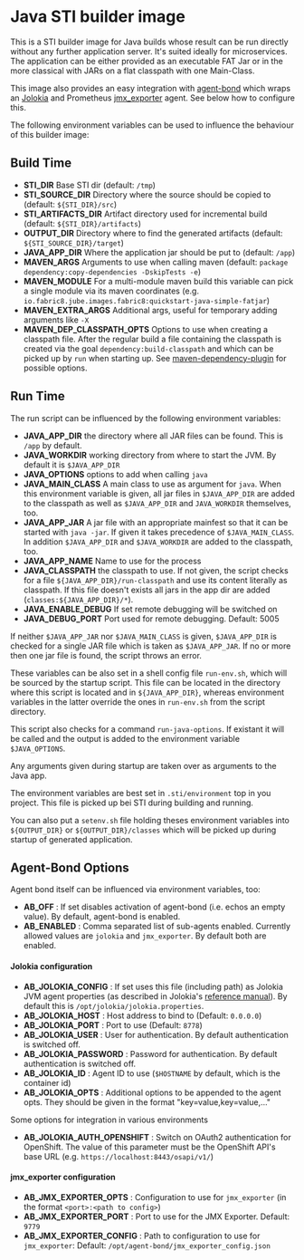 # Java STI builder image

This is a STI builder image for Java builds whose result can be run
directly without any further application server. It's suited ideally
for microservices. The application can be either provided as an
executable FAT Jar or in the more classical with JARs on a flat
classpath with one Main-Class.

This image also provides an easy integration with [agent-bond][1]
which wraps an [Jolokia][2] and Prometheus [jmx_exporter][3]
agent. See below how to configure this.

The following environment variables can be used to influence the
behaviour of this builder image:

## Build Time

* **STI_DIR** Base STI dir (default: `/tmp`)
* **STI_SOURCE_DIR** Directory where the source should be copied to (default: `${STI_DIR}/src`)
* **STI_ARTIFACTS_DIR** Artifact directory used for incremental build (default: `${STI_DIR}/artifacts`)
* **OUTPUT_DIR** Directory where to find the generated artifacts (default: `${STI_SOURCE_DIR}/target`)
* **JAVA_APP_DIR** Where the application jar should be put to (default: `/app`)
* **MAVEN_ARGS** Arguments to use when calling maven (default: `package dependency:copy-dependencies -DskipTests -e`)
* **MAVEN_MODULE** For a multi-module maven build this variable can pick a single module via its maven coordinates 
  (e.g. `io.fabric8.jube.images.fabric8:quickstart-java-simple-fatjar`)
* **MAVEN_EXTRA_ARGS** Additional args, useful for temporary adding arguments like `-X`
* **MAVEN_DEP_CLASSPATH_OPTS** Options to use when creating a classpath file. After the regular build a file containing 
  the classpath is created via the goal `dependency:build-classpath` and which can be picked up by `run` when starting up.
  See [maven-dependency-plugin](https://maven.apache.org/plugins/maven-dependency-plugin/build-classpath-mojo.html) 
  for possible options.

## Run Time

The run script can be influenced by the following environment variables:

* **JAVA_APP_DIR** the directory where all JAR files can be
  found. This is `/app` by default.
* **JAVA_WORKDIR** working directory from where to start the JVM. By
  default it is `$JAVA_APP_DIR`
* **JAVA_OPTIONS** options to add when calling `java`
* **JAVA_MAIN_CLASS** A main class to use as argument for `java`. When
  this environment variable is given, all jar files in `$JAVA_APP_DIR`
  are added to the classpath as well as `$JAVA_APP_DIR` and
  `JAVA_WORKDIR` themselves, too.
* **JAVA_APP_JAR** A jar file with an appropriate mainfest so that it
  can be started with `java -jar`. If given it takes precedence of
  `$JAVA_MAIN_CLASS`. In addition `$JAVA_APP_DIR` and `$JAVA_WORKDIR`
  are added to the classpath, too. 
* **JAVA_APP_NAME** Name to use for the process
* **JAVA_CLASSPATH** the classpath to use. If not given, the script checks 
  for a file `${JAVA_APP_DIR}/run-classpath` and use its content literally 
  as classpath. If this file doesn't exists all jars in the app dir are 
  added (`classes:${JAVA_APP_DIR}/*`). 
* **JAVA_ENABLE_DEBUG** If set remote debugging will be switched on
* **JAVA_DEBUG_PORT** Port used for remote debugging. Default: 5005


If neither `$JAVA_APP_JAR` nor `$JAVA_MAIN_CLASS` is given,
`$JAVA_APP_DIR` is checked for a single JAR file which is taken as
`$JAVA_APP_JAR`. If no or more then one jar file is found, the script
throws an error. 

These variables can be also set in a
shell config file `run-env.sh`, which will be sourced by 
the startup script. This file can be located in the directory where 
this script is located and in `${JAVA_APP_DIR}`, whereas environment 
variables in the latter override the ones in `run-env.sh` from the script 
directory.

This script also checks for a command `run-java-options`. If existant it will be
called and the output is added to the environment variable `$JAVA_OPTIONS`.

Any arguments given during startup are taken over as arguments to the
Java app. 

The environment variables are best set in `.sti/environment` top in
you project. This file is picked up bei STI during building and running.  

You can also put a `setenv.sh` file holding theses environment variables into `${OUTPUT_DIR}` or
`${OUTPUT_DIR}/classes` which will be picked up during startup of generated application.  

## Agent-Bond Options

Agent bond itself can be influenced via environment variables, too: 

* **AB_OFF** : If set disables activation of agent-bond (i.e. echos an empty value). By default, agent-bond is enabled.
* **AB_ENABLED** : Comma separated list of sub-agents enabled. Currently allowed values are `jolokia` and `jmx_exporter`. 
  By default both are enabled.


#### Jolokia configuration

* **AB_JOLOKIA_CONFIG** : If set uses this file (including path) as Jolokia JVM agent properties (as described 
  in Jolokia's [reference manual](http://www.jolokia.org/reference/html/agents.html#agents-jvm)). 
  By default this is `/opt/jolokia/jolokia.properties`. 
* **AB_JOLOKIA_HOST** : Host address to bind to (Default: `0.0.0.0`)
* **AB_JOLOKIA_PORT** : Port to use (Default: `8778`)
* **AB_JOLOKIA_USER** : User for authentication. By default authentication is switched off.
* **AB_JOLOKIA_PASSWORD** : Password for authentication. By default authentication is switched off.
* **AB_JOLOKIA_ID** : Agent ID to use (`$HOSTNAME` by default, which is the container id)
* **AB_JOLOKIA_OPTS**  : Additional options to be appended to the agent opts. They should be given in the format 
  "key=value,key=value,..."

Some options for integration in various environments

* **AB_JOLOKIA_AUTH_OPENSHIFT** : Switch on OAuth2 authentication for OpenShift. The value of this parameter must be the OpenShift API's 
  base URL (e.g. `https://localhost:8443/osapi/v1/`)

#### jmx_exporter configuration 

* **AB_JMX_EXPORTER_OPTS** : Configuration to use for `jmx_exporter` (in the format `<port>:<path to config>`)
* **AB_JMX_EXPORTER_PORT** : Port to use for the JMX Exporter. Default: `9779`
* **AB_JMX_EXPORTER_CONFIG** : Path to configuration to use for `jmx_exporter`: Default: `/opt/agent-bond/jmx_exporter_config.json`



[1]: https://github.com/fabric8io/agent-bond
[2]: https://github.com/rhuss/jolokia
[3]: https://github.com/prometheus/jmx_exporter
